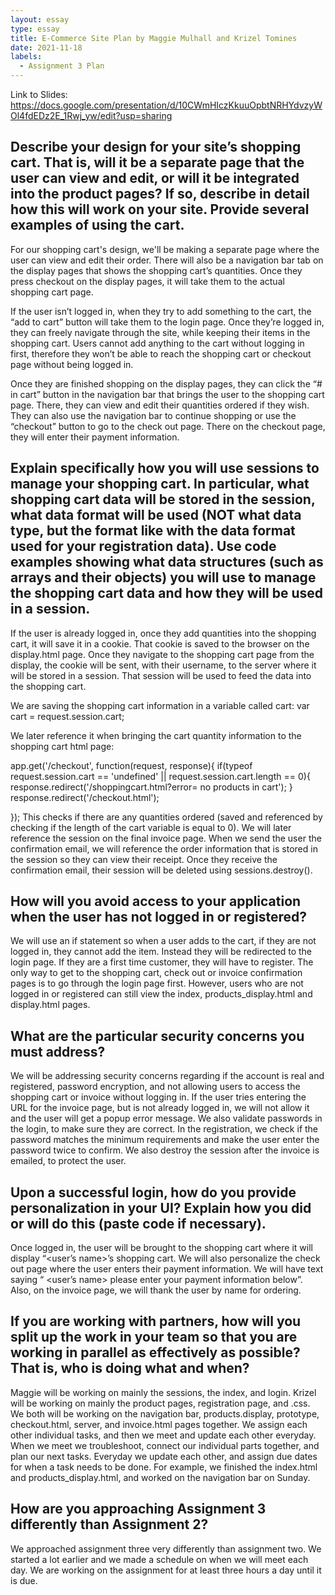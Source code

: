 ```yaml
---
layout: essay
type: essay
title: E-Commerce Site Plan by Maggie Mulhall and Krizel Tomines 
date: 2021-11-18
labels:
  - Assignment 3 Plan
---
```



Link to Slides: https://docs.google.com/presentation/d/10CWmHIczKkuuOpbtNRHYdvzyWOl4fdEDz2E_1Rwj_yw/edit?usp=sharing

Describe your design for your site’s shopping cart. That is, will it be a separate page that the user can view and edit, or will it be integrated into the product pages? If so, describe in detail how this will work on your site. Provide several examples of using the cart.
-------
For our shopping cart's design, we'll be making a separate page where the user can view and edit their order. There will also be a navigation bar tab on the display pages that shows the shopping cart’s quantities. Once they press checkout on the display pages, it will take them to the actual shopping cart page.

If the user isn’t logged in, when they try to add something to the cart,  the “add to cart” button will take them to the login page. Once they’re logged in, they can freely navigate through the site, while keeping their items in the shopping cart. Users cannot add anything to the cart without logging in first, therefore they won’t be able to reach the shopping cart or checkout page without being logged in. 

Once they are finished shopping on the display pages, they can click the “# in cart” button in the navigation bar that brings the user to the shopping cart page. There, they can view and edit their quantities ordered if they wish. They can also use the navigation bar to continue shopping or use the “checkout” button to go to the check out page. There on the checkout page, they will enter their payment information.



Explain specifically how you will use sessions to manage your shopping cart. In particular, what shopping cart data will be stored in the session, what data format will be used (NOT what data type, but the format like with the data format used for your registration data). Use code examples showing what data structures (such as arrays and their objects) you will use to manage the shopping cart data and how they will be used in a session.
-------

If the user is already logged in, once they add quantities into the shopping cart, it will save it in a cookie. That cookie is saved to the browser on the display.html page. Once they navigate to the shopping cart page from the display, the cookie will be sent, with their username, to the server where it will be stored in a session. That session will be used to feed the data into the shopping cart. 

We are saving the shopping cart information in a variable called cart:
var cart = request.session.cart;

We later reference it when bringing the cart quantity information to the shopping cart html page:

app.get('/checkout', function(request, response){
  if(typeof request.session.cart == 'undefined' || request.session.cart.length == 0){
    response.redirect('/shoppingcart.html?error= no products in cart');
  }
  response.redirect('/checkout.html');

});
This checks if there are any quantities ordered (saved and referenced by checking if the length of the cart variable is equal to 0).
We will later reference the session on the final invoice page. When we send the user the confirmation email, we will reference the order information that is stored in the session so they can view their receipt. Once they receive the confirmation email, their session will be deleted using sessions.destroy().


How will you avoid access to your application when the user has not logged in or registered? 
-------
We will use an if statement so when a user adds to the cart, if they are not logged in, they cannot add the item. Instead they will be redirected to the login page. If they are a first time customer, they will have to register. The only way to get to the shopping cart, check out or invoice confirmation pages is to go through the login page first. However, users who are not logged in or registered can still view the index, products_display.html and display.html pages. 

What are the particular security concerns you must address?
-------
We will be addressing security concerns regarding if the account is real and registered, password encryption, and not allowing users to access the shopping cart or invoice without logging in. If the user tries entering the URL for the invoice page, but is not already logged in, we will not allow it and the user will get a popup error message.
We also validate passwords in the login, to make sure they are correct. In the registration, we check if the password matches the minimum requirements and make the user enter the password twice to confirm. We also destroy the session after the invoice is emailed, to protect the user.

Upon a successful login, how do you provide personalization in your UI? Explain how you did or will do this (paste code if necessary).
-------
Once logged in, the user will be brought to the shopping cart where it will display “<user’s name>’s shopping cart. We will also personalize the check out page where the user enters their payment information. We will have text saying “ <user’s name> please enter your payment information below”. Also, on the invoice page, we will thank the user by name for ordering. 

If you are working with partners, how will you split up the work in your team so that you are working in parallel as effectively as possible? That is, who is doing what and when?
--------
Maggie will be working on mainly the sessions, the index, and login.
Krizel will be working on mainly the product pages, registration page, and .css.
We both will be working on the navigation bar, products.display, prototype, checkout.html, server, and invoice.html pages together. We assign each other individual tasks, and then we meet and update each other everyday. When we meet we troubleshoot, connect our individual parts together, and plan our next tasks. Everyday we update each other, and assign due dates for when a task needs to be done. For example, we finished the index.html and products_display.html, and worked on the navigation bar on Sunday. 

How are you approaching Assignment 3 differently than Assignment 2?
--------
We approached assignment three very differently than assignment two. We started a lot earlier and we made a schedule on when we will meet each day. We are working on the assignment for at least three hours a day until it is due. 
